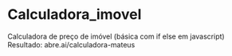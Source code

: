 # Calculadora_imovel
Calculadora de preço de imóvel (básica com if else em javascript)
Resultado: abre.ai/calculadora-mateus
